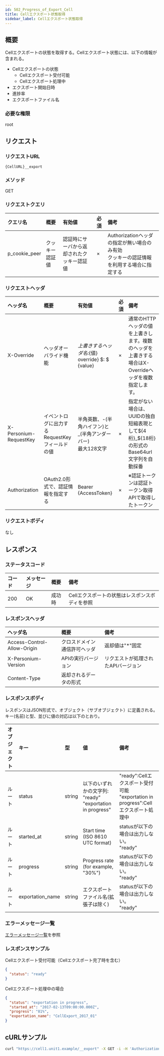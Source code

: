 ```yaml
---
id: 502_Progress_of_Export_Cell
title: Cellエクスポート状態取得
sidebar_label: Cellエクスポート状態取得
---
```

## 概要
Cellエクスポートの状態を取得する。Cellエクスポート状態には、以下の情報が含まれる。
* Cellエクスポートの状態
	* Cellエクスポート受付可能
	* Cellエクスポート処理中
* エクスポート開始日時
* 進捗率
* エクスポートファイル名

### 必要な権限
root


## リクエスト
### リクエストURL
```
{CellURL}__export
```

### メソッド
GET

### リクエストクエリ
|クエリ名|概要|有効値|必須|備考|
|:--|:--|:--|:--|:--|
|p_cookie_peer|クッキー認証値|認証時にサーバから返却されたクッキー認証値|×|Authorizationヘッダの指定が無い場合のみ有効<br>クッキーの認証情報を利用する場合に指定する|

### リクエストヘッダ
|ヘッダ名|概要|有効値|必須|備考|
|:--|:--|:--|:--|:--|
|X-Override|ヘッダオーバライド機能|${上書きするヘッダ名}:${値}  override} $: $ {value}|×|通常のHTTPヘッダの値を上書きします。複数のヘッダを上書きする場合はX-Overrideヘッダを複数指定します。|
|X-Personium-RequestKey|イベントログに出力するRequestKeyフィールドの値|半角英数、-(半角ハイフン)と_(半角アンダーバー)<br>最大128文字|×|指定がない場合は、UUIDの独自短縮表現として${4桁}_${18桁}の形式のBase64url文字列を自動採番|
|Authorization|OAuth2.0形式で、認証情報を指定する|Bearer {AccessToken}|×|※認証トークンは認証トークン取得APIで取得したトークン|

### リクエストボディ
なし


## レスポンス
### ステータスコード
|コード|メッセージ|概要|備考|
|:--|:--|:--|:--|
|200|OK|成功時|Cellエクスポートの状態はレスポンスボディを参照|

### レスポンスヘッダ
|ヘッダ名|概要|備考|
|:--|:--|:--|
|Access-Control-Allow-Origin|クロスドメイン通信許可ヘッダ|返却値は"*"固定|
|X-Personium-Version|APIの実行バージョン|リクエストが処理されたAPIバージョン|
|Content-Type|返却されるデータの形式||

### レスポンスボディ
レスポンスはJSON形式で、オブジェクト（サブオブジェクト）に定義される。
キー(名前)と型、並びに値の対応は以下のとおり。

|オブジェクト|キー|型|値|備考|
|:--|:--|:--|:--|:--|
|ルート|status|string|以下のいずれかの文字列:  <br>"ready"<br>"exportation in progress"|"ready":Cellエクスポート受付可能<br>"exportation in progress":Cellエクスポート処理中|
|ルート|started_at|string|Start time (ISO 8610 UTC format)|statusが以下の場合は出力しない。<br>"ready"|
|ルート|progress|string|Progress rate (for example, "30%")|statusが以下の場合は出力しない。<br>"ready"|
|ルート|exportation_name|string|エクスポートファイル名(拡張子は除く)|statusが以下の場合は出力しない。<br>"ready"|

### エラーメッセージ一覧
[エラーメッセージ一覧](004_Error_Messages.md)を参照

### レスポンスサンプル
Cellエクスポート受付可能（Cellエクスポート完了時を含む）
```json
{
  "status": "ready"
}
```

Cellエクスポート処理中の場合
```json
{
  "status": "exportation in progress",
  "started_at": "2017-02-13T09:00:00.000Z",
  "progress": "81%",
  "exportation_name": "CellExport_2017_01"
}
```


## cURLサンプル
```sh
curl "https://cell1.unit1.example/__export" -X GET -i -H 'Authorization: Bearer AA~PBDc...(省略)...FrTjA'
```

